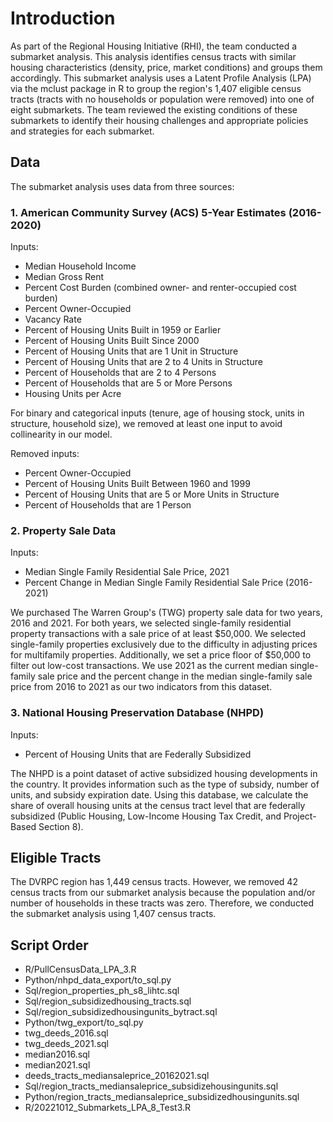 # Introduction
As part of the Regional Housing Initiative (RHI), the team conducted a submarket analysis. This analysis identifies census tracts with similar housing characteristics (density, price, market conditions) and groups them accordingly. This submarket analysis uses a Latent Profile Analysis (LPA) via the mclust package in R to group the region's 1,407 eligible census tracts (tracts with no households or population were removed) into one of eight submarkets. The team reviewed the existing conditions of these submarkets to identify their housing challenges and appropriate policies and strategies for each submarket.

## Data
The submarket analysis uses data from three sources:

### 1. American Community Survey (ACS) 5-Year Estimates (2016-2020)

Inputs: 
- Median Household Income
- Median Gross Rent
- Percent Cost Burden (combined owner- and renter-occupied cost burden)
- Percent Owner-Occupied
- Vacancy Rate
- Percent of Housing Units Built in 1959 or Earlier
- Percent of Housing Units Built Since 2000
- Percent of Housing Units that are 1 Unit in Structure
- Percent of Housing Units that are 2 to 4 Units in Structure
- Percent of Households that are 2 to 4 Persons
- Percent of Households that are 5 or More Persons
- Housing Units per Acre

For binary and categorical inputs (tenure, age of housing stock, units in structure, household size), we removed at least one input to avoid collinearity in our model.

Removed inputs:
- Percent Owner-Occupied
- Percent of Housing Units Built Between 1960 and 1999
- Percent of Housing Units that are 5 or More Units in Structure
- Percent of Households that are 1 Person

### 2. Property Sale Data
Inputs:
- Median Single Family Residential Sale Price, 2021
- Percent Change in Median Single Family Residential Sale Price (2016-2021)

We purchased The Warren Group's (TWG) property sale data for two years, 2016 and 2021. For both years, we selected single-family residential property transactions with a sale price of at least $50,000. We selected single-family properties exclusively due to the difficulty in adjusting prices for multifamily properties. Additionally, we set a price floor of $50,000 to filter out low-cost transactions. We use 2021 as the current median single-family sale price and the percent change in the median single-family sale price from 2016 to 2021 as our two indicators from this dataset.

### 3. National Housing Preservation Database (NHPD)
Inputs:
- Percent of Housing Units that are Federally Subsidized

The NHPD is a point dataset of active subsidized housing developments in the country. It provides information such as the type of subsidy, number of units, and subsidy expiration date. Using this database, we calculate the share of overall housing units at the census tract level that are federally subsidized (Public Housing, Low-Income Housing Tax Credit, and Project-Based Section 8).

## Eligible Tracts
The DVRPC region has 1,449 census tracts. However, we removed 42 census tracts from our submarket analysis because the population and/or number of households in these tracts was zero. Therefore, we conducted the submarket analysis using 1,407 census tracts.


## Script Order
- R/PullCensusData_LPA_3.R
- Python/nhpd_data_export/to_sql.py
- Sql/region_properties_ph_s8_lihtc.sql
- Sql/region_subsidizedhousing_tracts.sql
- Sql/region_subsidizedhousingunits_bytract.sql
- Python/twg_export/to_sql.py
- twg_deeds_2016.sql
- twg_deeds_2021.sql
- median2016.sql
- median2021.sql
- deeds_tracts_mediansaleprice_20162021.sql
- Sql/region_tracts_mediansaleprice_subsidizehousingunits.sql
- Python/region_tracts_mediansaleprice_subsidizedhousingunits.sql
- R/20221012_Submarkets_LPA_8_Test3.R

